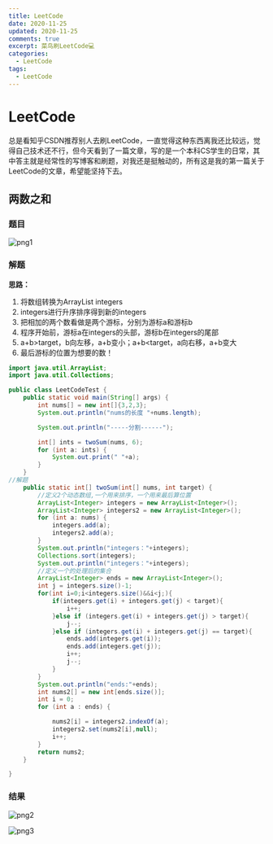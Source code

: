 ```yaml
---
title: LeetCode
date: 2020-11-25
updated: 2020-11-25
comments: true
excerpt: 菜鸟刷LeetCode💻
categories:
  - LeetCode
tags:
  - LeetCode
---
```

# LeetCode
​		总是看知乎CSDN推荐别人去刷LeetCode，一直觉得这种东西离我还比较远，觉得自己技术还不行，但今天看到了一篇文章，写的是一个本科CS学生的日常，其中答主就是经常性的写博客和刷题，对我还是挺触动的，所有这是我的第一篇关于LeetCode的文章，希望能坚持下去。

## 两数之和

### 题目

![png1](http://cdn.gvssimux.com/leetcode3.png)



### 解题

**思路：**

1. 将数组转换为ArrayList<Integer> integers
2. integers进行升序排序得到新的integers
3. 把相加的两个数看做是两个游标，分别为游标a和游标b
4. 程序开始前，游标a在integers的头部，游标b在integers的尾部
5. a+b>target，b向左移，a+b变小；a+b<target，a向右移，a+b变大
6. 最后游标的位置为想要的数！

```java
import java.util.ArrayList;
import java.util.Collections;

public class LeetCodeTest {
    public static void main(String[] args) {
        int nums[] = new int[]{3,2,3};
        System.out.println("nums的长度 "+nums.length);

        System.out.println("-----分割------");

        int[] ints = twoSum(nums, 6);
        for (int a: ints) {
            System.out.print(" "+a);
        }
    }
//解题
    public static int[] twoSum(int[] nums, int target) {
        //定义2个动态数组,一个用来排序，一个用来最后算位置
        ArrayList<Integer> integers = new ArrayList<Integer>();
        ArrayList<Integer> integers2 = new ArrayList<Integer>();
        for (int a: nums) {
            integers.add(a);
            integers2.add(a);
        }
        System.out.println("integers："+integers);
        Collections.sort(integers);
        System.out.println("integers："+integers);
        //定义一个的处理后的集合
        ArrayList<Integer> ends = new ArrayList<Integer>();
        int j = integers.size()-1;
        for(int i=0;i<integers.size()&&i<j;){
            if(integers.get(i) + integers.get(j) < target){
                i++;
            }else if (integers.get(i) + integers.get(j) > target){
                j--;
            }else if (integers.get(i) + integers.get(j) == target){
                ends.add(integers.get(i));
                ends.add(integers.get(j));
                i++;
                j--;
            }
        }
        System.out.println("ends:"+ends);
        int nums2[] = new int[ends.size()];
        int i = 0;
        for (int a : ends) {

            nums2[i] = integers2.indexOf(a);
            integers2.set(nums2[i],null);
            i++;
        }
        return nums2;
    }

}
```

### 结果

![png2](http://cdn.gvssimux.com/leetcode1.png)

![png3](http://cdn.gvssimux.com/leetcode2.png)

